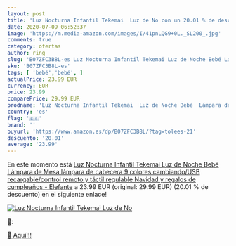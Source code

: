 ```yaml
---
layout: post
title: 'Luz Nocturna Infantil Tekemai  Luz de No con un 20.01 % de descuento'
date: 2020-07-09 06:52:37
image: 'https://m.media-amazon.com/images/I/41pnLQG9+0L._SL200_.jpg'
comments: true
category: ofertas
author: ring
slug: 'B07ZFC3B8L-es Luz Nocturna Infantil Tekemai Luz de Noche Bebé Lámpara de...'
sku: 'B07ZFC3B8L-es'
tags: [ 'bebé','bebé', ]
actualPrice: 23.99 EUR
currency: EUR
price: 23.99
comparePrice: 29.99 EUR
prodname: 'Luz Nocturna Infantil Tekemai  Luz de Noche Bebé  Lámpara de Mesa  lámpara de cabecera 9 colores cambiando/USB recargable/control remoto y táctil regulable  Navidad y regalos de cumpleaños - Elefante'
country: 'es'
flag: '🇪🇸'
brand: ''
buyurl: 'https://www.amazon.es/dp/B07ZFC3B8L/?tag=tolees-21'
descuento: '20.01'
average: '23.99'
---
```


En este momento está [Luz Nocturna Infantil Tekemai  Luz de Noche Bebé  Lámpara de Mesa  lámpara de cabecera 9 colores cambiando/USB recargable/control remoto y táctil regulable  Navidad y regalos de cumpleaños - Elefante](https://www.amazon.es/dp/B07ZFC3B8L/?tag=tolees-21) a 23.99 EUR (original: 29.99 EUR) (20.01 %  de descuento) en el siguiente enlace!

[![Luz Nocturna Infantil Tekemai  Luz de No](https://m.media-amazon.com/images/I/41pnLQG9+0L._SL200_.jpg)](https://www.amazon.es/dp/B07ZFC3B8L/?tag=tolees-21)

🔎:


[🛒 Aquí!!!](https://www.amazon.es/dp/B07ZFC3B8L/?tag=tolees-21)
